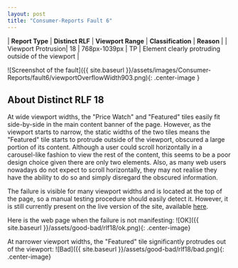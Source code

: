 ```yaml
---
layout: post
title: "Consumer-Reports Fault 6"
---
```

| **Report Type** | **Distinct RLF** | **Viewport Range** | **Classification** | **Reason** |
| Viewport Protrusion| 18 | 768px-1039px | TP | Element clearly protruding outside of the viewport | 

![Screenshot of the fault]({{ site.baseurl }}/assets/images/Consumer-Reports/fault6/viewportOverflowWidth903.png){: .center-image }

## About Distinct RLF 18

At wide viewport widths, the "Price Watch" and "Featured" tiles easily fit side-by-side in the main content banner of the page. However, as the viewport starts to narrow, the static widths of the two tiles means the "Featured" tile starts to protrude outside of the viewport, obscured a large portion of its content. Although a user could scroll horizontally in a carousel-like fashion to view the rest of the content, this seems to be a poor design choice given there are only two elements. Also, as many web users nowadays do not expect to scroll horizontally, they may not realise they have the ability to do so and simply disregard the obscured information.

The failure is visible for many viewport widths and is located at the top of the page, so a manual testing procedure should easily detect it. However, it is still currently present on the live version of the site, available [here](http://bugmenot.com/).

Here is the web page when the failure is not manifesting:
![OK]({{ site.baseurl }}/assets/good-bad/rlf18/ok.png){: .center-image}

At narrower viewport widths, the "Featured" tile significantly protrudes out of the viewport:
![Bad]({{ site.baseurl }}/assets/good-bad/rlf18/bad.png){: .center-image}
